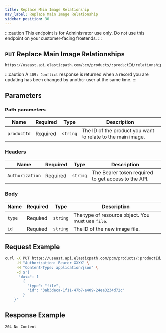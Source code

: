```yaml
---
title: Replace Main Image Relationship
nav_label: Replace Main Image Relationship
sidebar_position: 30
---
```


:::caution
This endpoint is for Administrator use only. Do not use this endpoint on your customer-facing frontends.
:::

## `PUT` Replace Main Image Relationships

```http
https://useast.api.elasticpath.com/pcm/products/:productId/relationships/main_image
```

:::caution
A `409: Conflict` response is returned when a record you are updating has been changed by another user at the same time.
:::

## Parameters

### Path parameters

| Name | Required | Type | Description |
| --- | --- | --- | --- |
| `productId` | Required | `string` | The ID of the product you want to relate to the main image. |

### Headers

| Name | Required | Type | Description |
| --- | --- | --- | --- |
| `Authorization` | Required | `string` | The Bearer token required to get access to the API. |

### Body

| Name | Required | Type | Description |
| --- | --- | --- | --- |
| `type` | Required | `string` | The type of resource object. You must use `file`.|
| `id` | Required | `string` | The ID of the new image file. |

## Request Example

```bash
curl -X PUT https://useast.api.elasticpath.com/pcm/products/:productId/relationships/main_image \
     -H "Authorization: Bearer XXXX" \
     -H "Content-Type: application/json" \
     -d $'{
      "data": [
        {
          "type": "file",
          "id": "3ab3deca-1f11-47b7-a409-24ea3234d72c"
        }
    }'
```

## Response Example

`204 No Content`
